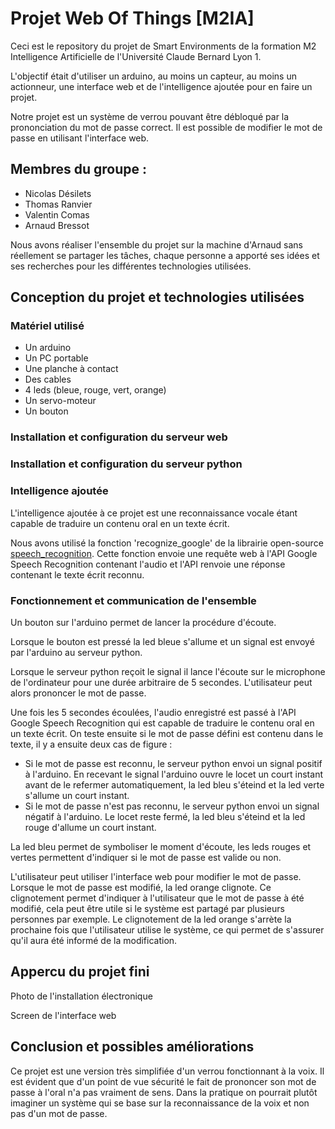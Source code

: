 # Projet Web Of Things [M2IA]

Ceci est le repository du projet de Smart Environments de la formation M2 Intelligence Artificielle de l'Université Claude Bernard Lyon 1.

L'objectif était d'utiliser un arduino, au moins un capteur, au moins un actionneur, une interface web et de l'intelligence ajoutée pour en faire un projet.

Notre projet est un système de verrou pouvant être débloqué par la prononciation du mot de passe correct.
Il est possible de modifier le mot de passe en utilisant l'interface web.

## Membres du groupe : 
* Nicolas Désilets
* Thomas Ranvier
* Valentin Comas
* Arnaud Bressot

Nous avons réaliser l'ensemble du projet sur la machine d'Arnaud sans réellement se partager les tâches, chaque personne a apporté ses idées et ses recherches pour les différentes technologies utilisées.

## Conception du projet et technologies utilisées

### Matériel utilisé
* Un arduino
* Un PC portable
* Une planche à contact
* Des cables
* 4 leds (bleue, rouge, vert, orange)
* Un servo-moteur
* Un bouton

### Installation et configuration du serveur web

### Installation et configuration du serveur python

### Intelligence ajoutée

L'intelligence ajoutée à ce projet est une reconnaissance vocale étant capable de traduire un contenu oral en un texte écrit.

Nous avons utilisé la fonction 'recognize_google' de la librairie open-source [speech_recognition](https://github.com/Uberi/speech_recognition).
Cette fonction envoie une requête web à l'API Google Speech Recognition contenant l'audio et l'API renvoie une réponse contenant le texte écrit reconnu.

### Fonctionnement et communication de l'ensemble

Un bouton sur l'arduino permet de lancer la procédure d'écoute.

Lorsque le bouton est pressé la led bleue s'allume et un signal est envoyé par l'arduino au serveur python.

Lorsque le serveur python reçoit le signal il lance l'écoute sur le microphone de l'ordinateur pour une durée arbitraire de 5 secondes.
L'utilisateur peut alors prononcer le mot de passe.

Une fois les 5 secondes écoulées, l'audio enregistré est passé à l'API Google Speech Recognition qui est capable de traduire le contenu oral en un texte écrit.
On teste ensuite si le mot de passe défini est contenu dans le texte, il y a ensuite deux cas de figure :
* Si le mot de passe est reconnu, le serveur python envoi un signal positif à l'arduino.
  En recevant le signal l'arduino ouvre le locet un court instant avant de le refermer automatiquement, la led bleu s'éteind et la led verte s'allume un court instant.
* Si le mot de passe n'est pas reconnu, le serveur python envoi un signal négatif à l'arduino.
  Le locet reste fermé, la led bleu s'éteind et la led rouge d'allume un court instant.

La led bleu permet de symboliser le moment d'écoute, les leds rouges et vertes permettent d'indiquer si le mot de passe est valide ou non.

L'utilisateur peut utiliser l'interface web pour modifier le mot de passe.
Lorsque le mot de passe est modifié, la led orange clignote.
Ce clignotement permet d'indiquer à l'utilisateur que le mot de passe à été modifié, cela peut être utile si le système est partagé par plusieurs personnes par exemple.
Le clignotement de la led orange s'arrète la prochaine fois que l'utilisateur utilise le système, ce qui permet de s'assurer qu'il aura été informé de la modification.

## Appercu du projet fini

Photo de l'installation électronique

Screen de l'interface web

## Conclusion et possibles améliorations

Ce projet est une version très simplifiée d'un verrou fonctionnant à la voix.
Il est évident que d'un point de vue sécurité le fait de prononcer son mot de passe à l'oral n'a pas vraiment de sens.
Dans la pratique on pourrait plutôt imaginer un système qui se base sur la reconnaissance de la voix et non pas d'un mot de passe.
